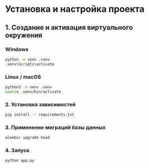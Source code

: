 # Установка и настройка проекта

## 1. Создание и активация виртуального окружения

### Windows

```bash
python -m venv .venv
.venv\Scripts\activate
```

### Linux / macOS
```bash
python3 -m venv .venv
source .venv/bin/activate
```

### 2. Установка зависимостей
```bash
pip install -r requirements.txt
```

### 3. Применение миграций базы данных
```bash
alembic upgrade head
```

### 4. Запуск
```bash
python app.py
```
